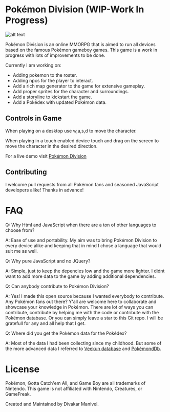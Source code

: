 # Pokémon Division (WIP-Work In Progress)

![alt text](https://github.com/divakarmanivel/pokemondivision/images/pokemonlogohd.png "Pokémon logo")

Pokémon Division is an online MMORPG that is aimed to run all devices based on the famous Pokémon gameboy games.
This game is a work in progress with lots of improvements to be done.

Currently I am working on:
* Adding pokemon to the roster.
* Adding npcs for the player to interact.
* Add a rich map generator to the game for extensive gameplay.
* Add proper sprites for the character and surroundings.
* Add a storyline to kickstart the game.
* Add a Pokédex with updated Pokémon data.

## Controls in Game

When playing on a desktop use w,a,s,d to move the character.

When playing in a touch enabled device touch and drag on the screen to move the character in the desired direction.

For a live demo visit [Pokémon Division](https://pokemondivision.000webhostapp.com/)

## Contributing

I welcome pull requests from all Pokémon fans and seasoned JavaScript developers alike! Thanks in advance!

# FAQ

Q: Why Html and JavaScript when there are a ton of other languages to choose from?

A: Ease of use and portability. My aim was to bring Pokémon Division to every device alike and keeping that in mind I chose a language that would suit me as well.

Q: Why pure JavaScript and no JQuery?

A: Simple, just to keep the depencies low and the game more lighter. I didnt want to add more data to the game by adding additional dependencies.

Q: Can anybody contribute to Pokémon Division?

A: Yes! I made this open source because I wanted everybody to contribute. Any Pokémon fans out there? Y'all are welcome here to collaborate and showcase your knowledge in Pokémon. There are lot of ways you can contribute, contribute by helping me with the code or contribute with the Pokémon database. Or you can simply leave a star to this Git repo. I will be gratefull for any and all help that I get.

Q: Where did you get the Pokémon data for the Pokédex?

A: Most of the data I had been collecting since my childhood. But some of the more advanced data I referred to [Veekun database](https://veekun.com/) and [PokémondDb](https://pokemondb.net/).

# License

Pokémon, Gotta Catch'em All, and Game Boy are all trademarks of Nintendo.
This game is not affiliated with Nintendo, Creatures, or GameFreak. 

Created and Maintained by Divakar Manivel.
